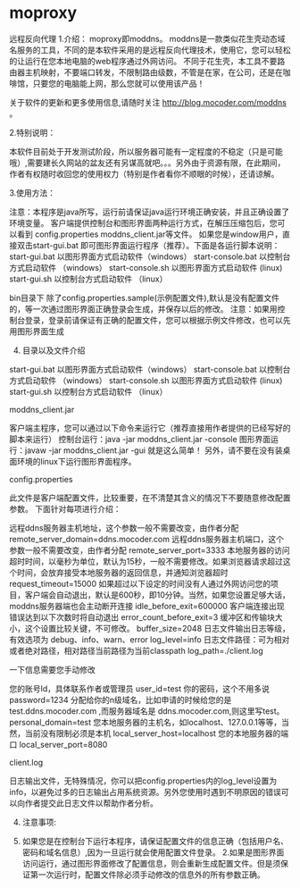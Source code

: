 # moproxy
远程反向代理
1.介绍：
moproxy即moddns。
moddns是一款类似花生壳动态域名服务的工具，不同的是本软件采用的是远程反向代理技术，使用它，您可以轻松的让运行在您本地电脑的web程序通过外网访问。
不同于花生壳，本工具不要路由器主机映射，不要端口转发，不限制路由级数，不管是在家，在公司，还是在咖啡馆，只要您的电脑能上网，那么您就可以使用该产品！

关于软件的更新和更多使用信息,请随时关注 http://blog.mocoder.com/moddns 。

2.特别说明：

本软件目前处于开发测试阶段，所以服务器可能有一定程度的不稳定（只是可能哦）,需要建长久网站的盆友还有另谋高就吧。。。另外由于资源有限，在此期间，作者有权随时收回您的使用权力（特别是作者看你不顺眼的时候），还请谅解。

3.使用方法：

注意：本程序是java所写，运行前请保证java运行环境正确安装，并且正确设置了环境变量。
客户端提供控制台和图形界面两种运行方式，在解压压缩包后，您可以看到 config.properties moddns_client.jar等文件。
如果您是window用户，直接双击start-gui.bat 即可图形界面运行程序（推荐）。下面是各运行脚本说明：
start-gui.bat 以图形界面方式启动软件（windows）
start-console.bat 以控制台方式启动软件 （windows）
start-console.sh 以图形界面方式启动软件 (linux)
start-gui.sh 以控制台方式启动软件 （linux）

bin目录下 除了config.properties.sample(示例配置文件),默认是没有配置文件的，等一次通过图形界面正确登录会生成，并保存以后的修改。
注意：如果用控制台登录，登录前请保证有正确的配置文件，您可以根据示例文件修改，也可以先用图形界面生成

4. 目录以及文件介绍

start-gui.bat 以图形界面方式启动软件（windows）
start-console.bat 以控制台方式启动软件 （windows）
start-console.sh 以图形界面方式启动软件 (linux)
start-gui.sh 以控制台方式启动软件 （linux）

moddns_client.jar

客户端主程序，您可以通过以下命令来运行它（推荐直接用作者提供的已经写好的脚本来运行）
控制台运行：java -jar moddns_client.jar -console
图形界面运行：javaw -jar moddns_client.jar -gui
就是这么简单！
另外，请不要在没有装桌面环境的linux下运行图形界面程序。

config.properties

此文件是客户端配置文件，比较重要，在不清楚其含义的情况下不要随意修改配置参数。
下面针对每项进行介绍：

远程ddns服务器主机地址，这个参数一般不需要改变，由作者分配
remote_server_domain=ddns.mocoder.com
远程ddns服务器主机端口，这个参数一般不需要改变，由作者分配
remote_server_port=3333
本地服务器的访问超时时间，以毫秒为单位，默认为15秒，一般不需要修改。如果浏览器请求超过这个时间，会放弃接受本地服务器的返回信息，并通知浏览器超时
request_timeout=15000
如果超过以下设定的时间没有人通过外网访问您的项目，客户端会自动退出，默认是600秒，即10分钟。当然，如果您设置足够大话，moddns服务器端也会主动断开连接
idle_before_exit=600000
客户端连接出现错误达到以下次数时将自动退出
error_count_before_exit=3
缓冲区和传输块大小，这个设置比较关键，不可修改。
buffer_size=2048
日志文件输出日志等级，有效选项为 debug、info、warn、error
log_level=info
日志文件路径：可为相对或者绝对路径，相对路径当前路径为当前classpath
log_path=./client.log

一下信息需要您手动修改

您的账号Id，具体联系作者或管理员
user_id=test
你的密码，这个不用多说
password=1234
分配给你的n级域名，比如申请的时候给您的是test.ddns.mocoder.com ,而服务器域名是 ddns.mocoder.com,则这里写test。
personal_domain=test
您本地服务器的主机名，如localhost、127.0.0.1等等，当然，当前没有限制必须是本机
local_server_host=localhost
您的本地服务器的端口
local_server_port=8080

client.log

日志输出文件，无特殊情况，你可以把config.properties内的log_level设置为info，以避免过多的日志输出占用系统资源。另外您使用时遇到不明原因的错误可以向作者提交此日志文件以帮助作者分析。

4. 注意事项:

1. 如果您是在控制台下运行本程序，请保证配置文件的信息正确（包括用户名、密码和域名信息）,因为一旦运行就会使用配置文件登录。
2.如果是图形界面访问运行，通过图形界面修改了配置信息，则会重新生成配置文件。但是须保证第一次运行时，配置文件除必须手动修改的信息外的所有参数正确。
